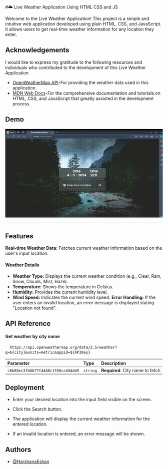 
#🌥️  Live Weather Application Using HTML CSS and JS

Welcome to the Live Weather Application! This project is a simple and intuitive web application developed using plain HTML, CSS, and JavaScript. It allows users to get real-time weather information for any location they enter.


## Acknowledgements
I would like to express my gratitude to the following resources and individuals who contributed to the development of this Live Weather Application
 - [OpenWeatherMap API](https://openweathermap.org/current)-For providing the weather data used in this application.
 - [MDN Web Docs](https://developer.mozilla.org/en-US/)-For the comprehensive documentation and tutorials on HTML, CSS, and JavaScript that greatly assisted in the development process.

## Demo
![Demo](assets/video/Demo.gif)

---

## Features

**Real-time Weather Data:** Fetches current weather information based on the user's input location.

#### Weather Details
- **Weather Type:** Displays the current weather condition (e.g., Clear, Rain, Snow, Clouds, Mist, Haze).
- **Temperature:** Shows the temperature in Celsius.
- **Humidity:** Provides the current humidity level.
- **Wind Speed:** Indicates the current wind speed.
**Error Handling:** If the user enters an invalid location, an error message is displayed stating "Location not found".


## API Reference

#### Get weather by city name

```http
  https://api.openweathermap.org/data/2.5/weather?q=${city}&units=metric&appid=${APIKey}
```

| Parameter | Type     | Description                |
| :-------- | :------- | :------------------------- |
| `c6b88ec3fb8b77f4488c1356ce494d45` | `string` | **Required**. City name to fetch |


## Deployment

- Enter your desired location into the input field visible on the screen.

- Click the Search button.

- The application will display the current weather information for the entered location.

- If an invalid location is entered, an error message will be shown.


## Authors

- [@HarshanaEshan](https://github.com/HarshanaEshan)

